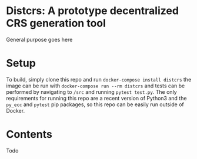 # Distcrs: A prototype decentralized CRS generation tool

General purpose goes here


# Setup
To build, simply clone this repo and run `docker-compose install distcrs`
the image can be run with `docker-compose run --rm distcrs` and tests can be performed by navigating to `/src` and running `pytest test.py`. The only requirements for running this repo are a recent version of Python3 and the `py_ecc` and `pytest` pip packages, so this repo can be easily run outside of Docker.


# Contents

Todo